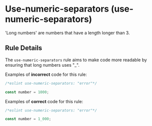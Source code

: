 # Use-numeric-separators (use-numeric-separators)

'Long numbers' are numbers that have a length longer than 3. 

## Rule Details

The `use-numeric-separators` rule aims to make code more readable by ensuring that long numbers uses "_".

Examples of **incorrect** code for this rule:

```js
/*eslint use-numeric-separators: "error"*/

const number = 1000;
```

Examples of **correct** code for this rule:

```js
/*eslint use-numeric-separators: "error"*/

const number = 1_000;
```
